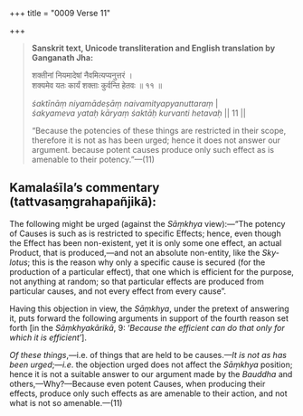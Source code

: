+++
title = "0009 Verse 11"

+++
> **Sanskrit text, Unicode transliteration and English translation by Ganganath Jha:** 
>
> शक्तीनां नियमादेषां नैवमित्यप्यनुत्तरं ।  
> शक्यमेव यतः कार्यं शक्ताः कुर्वन्ति हेतवः ॥ ११ ॥ 
>
> *śaktīnāṃ niyamādeṣāṃ naivamityapyanuttaraṃ* \|  
> *śakyameva yataḥ kāryaṃ śaktāḥ kurvanti hetavaḥ* \|\| 11 \|\| 
>
> “Because the potencies of these things are restricted in their scope, therefore it is not as has been urged; hence it does not answer our argument. because potent causes produce only such effect as is amenable to their potency.”—(11)



## Kamalaśīla’s commentary (tattvasaṃgrahapañjikā):

The following might be urged (against the *Sāṃkhya* view):—“The potency of Causes is such as is restricted to specific Effects; hence, even though the Effect has been non-existent, yet it is only some one effect, an actual Product, that is produced,—and not an absolute non-entity, like the *Sky-lotus*; this is the reason why only a specific cause is secured (for the production of a particular effect), that one which is efficient for the purpose, not anything at random; so that particular effects are produced from particular causes, and not every effect from every cause”.

Having this objection in view, the *Sāṃkhya*, under the pretext of answering it, puts forward the following arguments in support of the fourth reason set forth [in the *Sāṃkhyakārikā*, 9: ‘*Because the efficient can do that only for which it is efficient*’].

*Of these things*,—i.e. of things that are held to be causes.*—It is not as has been urged*;—*i.e*. the objection urged does not affect the *Sāṃkhya* position; hence it is not a suitable answer to our argument made by the *Bauddha* and others,—Why?—Because even potent Causes, when producing their effects, produce only such effects as are amenable to their action, and not what is not so amenable.—(11)


